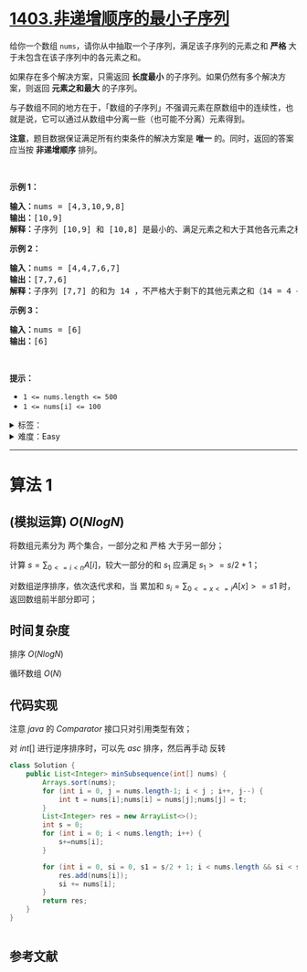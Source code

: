 # [1403.非递增顺序的最小子序列](https://leetcode.cn/problems/minimum-subsequence-in-non-increasing-order/)

<p>给你一个数组 <code>nums</code>，请你从中抽取一个子序列，满足该子序列的元素之和 <strong>严格</strong> 大于未包含在该子序列中的各元素之和。</p>

<p>如果存在多个解决方案，只需返回 <strong>长度最小</strong> 的子序列。如果仍然有多个解决方案，则返回 <strong>元素之和最大</strong> 的子序列。</p>

<p>与子数组不同的地方在于，「数组的子序列」不强调元素在原数组中的连续性，也就是说，它可以通过从数组中分离一些（也可能不分离）元素得到。</p>

<p><strong>注意</strong>，题目数据保证满足所有约束条件的解决方案是 <strong>唯一</strong> 的。同时，返回的答案应当按 <strong>非递增顺序</strong> 排列。</p>

<p>&nbsp;</p>

<p><strong>示例 1：</strong></p>

<pre><strong>输入：</strong>nums = [4,3,10,9,8]
<strong>输出：</strong>[10,9]
<strong>解释：</strong>子序列 [10,9] 和 [10,8] 是最小的、满足元素之和大于其他各元素之和的子序列。但是 [10,9] 的元素之和最大。&nbsp;
</pre>

<p><strong>示例 2：</strong></p>

<pre><strong>输入：</strong>nums = [4,4,7,6,7]
<strong>输出：</strong>[7,7,6]
<strong>解释：</strong>子序列 [7,7] 的和为 14 ，不严格大于剩下的其他元素之和（14 = 4 + 4 + 6）。因此，[7,6,7] 是满足题意的最小子序列。注意，元素按非递增顺序返回。
</pre>

<p><strong>示例 3：</strong></p>

<pre><strong>输入：</strong>nums = [6]
<strong>输出：</strong>[6]
</pre>

<p>&nbsp;</p>

<p><strong>提示：</strong></p>

<ul>
	<li><code>1 &lt;= nums.length &lt;= 500</code></li>
	<li><code>1 &lt;= nums[i] &lt;= 100</code></li>
</ul>

<details>
<summary>标签：</summary>
['贪心', '数组', '排序']
</details>

<details>
<summary>难度：Easy</summary>
喜欢：51
</details>

---

# 算法 1

## (模拟运算) $O(NlogN)$

将数组元素分为 两个集合，一部分之和 严格 大于另一部分；

计算 $s = \sum_{0<=i<n}A[i]$，较大一部分的和 $s_1$ 应满足 $s_1 >= s/2 +1$；

对数组逆序排序，依次迭代求和，当 累加和 $s_i = \sum_{0<=x<=i} A[x] >= s1$ 时，返回数组前半部分即可；

## 时间复杂度

排序 $O(NlogN)$

循环数组 $O(N)$

## 代码实现

注意 $java$ 的 $Comparator$ 接口只对引用类型有效；

对 $int []$ 进行逆序排序时，可以先 $asc$ 排序，然后再手动 反转

```java []
class Solution {
    public List<Integer> minSubsequence(int[] nums) {
        Arrays.sort(nums);
        for (int i = 0, j = nums.length-1; i < j ; i++, j--) {
            int t = nums[i];nums[i] = nums[j];nums[j] = t;
        }
        List<Integer> res = new ArrayList<>();
        int s = 0;
        for (int i = 0; i < nums.length; i++) {
            s+=nums[i];
        }

        for (int i = 0, si = 0, s1 = s/2 + 1; i < nums.length && si < s1; i++) {
            res.add(nums[i]);
            si += nums[i];
        }
        return res;
    }
}
```

```cpp []

```

## 参考文献
